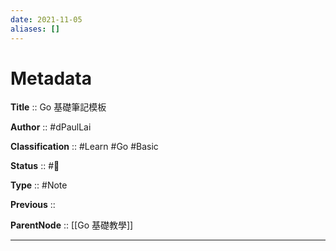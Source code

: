 ```yaml
---
date: 2021-11-05
aliases: []
---
```


# Metadata

**Title** :: Go 基礎筆記模板

**Author** :: #dPaulLai

**Classification** :: #Learn #Go #Basic

**Status** :: #🌱

**Type** :: #Note

**Previous** ::

**ParentNode** :: [[Go 基礎教學]]

---
